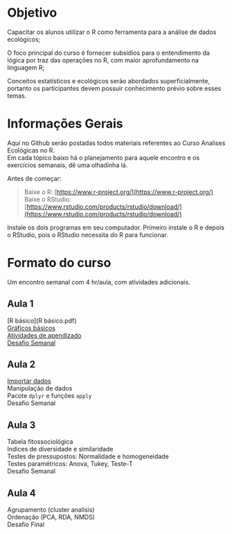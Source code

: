 # Objetivo 

Capacitar os alunos utilizar o R como ferramenta para a análise de dados ecológicos;  

O foco principal do curso é fornecer subsídios para o entendimento da lógica por traz das operações no R, com maior aprofundamento na linguagem R;  

Conceitos estatísticos e ecológicos serão abordados superficialmente, portanto os participantes devem possuir conhecimento prévio sobre esses temas.  

# Informações Gerais

Aqui no Github serão postadas todos materiais referentes ao Curso Analises Ecológicas no R.   
Em cada tópico baixo há o planejamento para aquele encontro e os exercícios semanais, dê uma olhadinha lá.  

Antes de começar:  

> Baixe o R: [https://www.r-project.org/](https://www.r-project.org/)  
Baixe o RStudio: [https://www.rstudio.com/products/rstudio/download/](https://www.rstudio.com/products/rstudio/download/)

Instale os dois programas em seu computador. Primeiro instale o R e depois o RStudio, pois o RStudio necessita do R para funcionar.

# Formato do curso

Um encontro semanal com 4 hr/aula, com atividades adicionais.

## Aula 1

[R básico](R básico.pdf)  
[Gráficos básicos](GráficosMarkdown.md)  
[Atividades de apendizado](Atividade_de_aprendizado.md)  
[Desafio Semanal](Desafio_Aula_1.md)  

## Aula 2 

[Importar dados](importar_e_exportar_dados.md)  
Manipulação de dados  
Pacote `dplyr` e funções `apply`  
Desafio Semanal  

## Aula 3

Tabela fitossociológica  
Indíces de diversidade e similaridade  
Testes de pressupostos: Normalidade e homogeneidade  
Testes paramétricos: Anova, Tukey, Teste-T  
Desafio Semanal  

## Aula 4

Agrupamento (cluster analisis)  
Ordenação (PCA, RDA, NMDS)  
Desafio Final  






